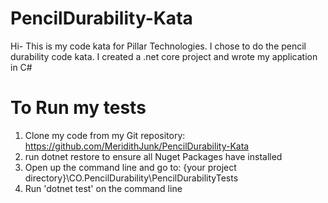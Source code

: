 # PencilDurability-Kata

 Hi- This is my code kata for Pillar Technologies. I chose to do the pencil durability code kata. I created a .net core project and wrote my application in C# 

# To Run  my tests 
1. Clone my code from my Git repository: https://github.com/MeridithJunk/PencilDurability-Kata
2. run dotnet restore to ensure all Nuget Packages have installed 
3. Open up the command line and go to: {your project directory}\CO.PencilDurability\PencilDurabilityTests
4. Run 'dotnet test' on the command line 
